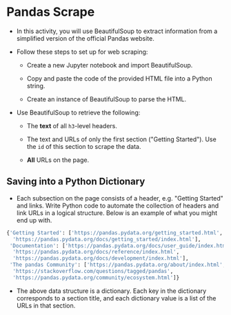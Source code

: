 # Pandas Scrape

* In this activity, you will use BeautifulSoup to extract information from a simplified version of the official Pandas website.

* Follow these steps to set up for web scraping:

  * Create a new Jupyter notebook and import BeautifulSoup.
  
  * Copy and paste the code of the provided HTML file into a Python string.

  * Create an instance of BeautifulSoup to parse the HTML.

* Use BeautifulSoup to retrieve the following:

  * The **text** of all `h3`-level headers.

  * The text and URLs of only the first section ("Getting Started"). Use the `id` of this section to scrape the data.

  * **All** URLs on the page.

## Saving into a Python Dictionary

* Each subsection on the page consists of a header, e.g. "Getting Started" and links. Write Python code to automate the collection of headers and link URLs in a logical structure. Below is an example of what you might end up with.

```python
{'Getting Started': ['https://pandas.pydata.org/getting_started.html',
  'https://pandas.pydata.org/docs/getting_started/index.html'],
 'Documentation': ['https://pandas.pydata.org/docs/user_guide/index.html',
  'https://pandas.pydata.org/docs/reference/index.html',
  'https://pandas.pydata.org/docs/development/index.html'],
 'The pandas Community': ['https://pandas.pydata.org/about/index.html',
  'https://stackoverflow.com/questions/tagged/pandas',
  'https://pandas.pydata.org/community/ecosystem.html']}
```

* The above data structure is a dictionary. Each key in the dictionary corresponds to a section title, and each dictionary value is a list of the URLs in that section.
